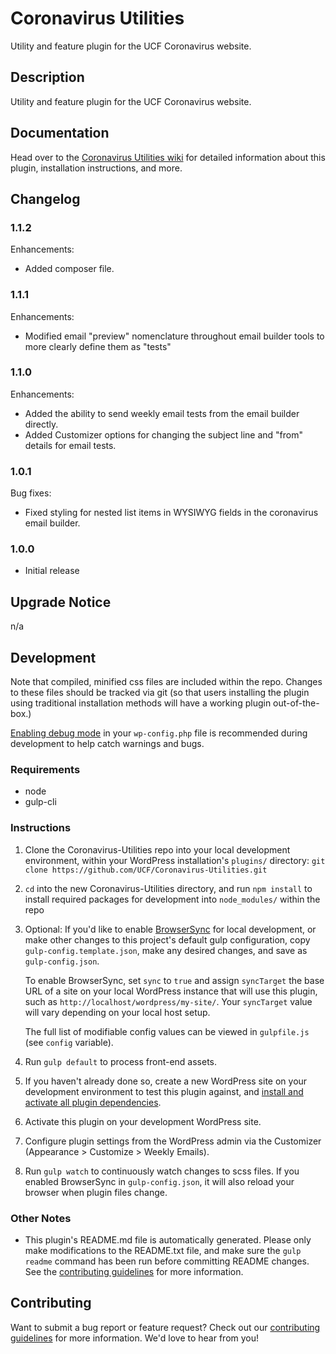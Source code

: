 # Coronavirus Utilities #

Utility and feature plugin for the UCF Coronavirus website.


## Description ##

Utility and feature plugin for the UCF Coronavirus website.


## Documentation ##

Head over to the [Coronavirus Utilities wiki](https://github.com/UCF/Coronavirus-Utilities/wiki) for detailed information about this plugin, installation instructions, and more.


## Changelog ##

### 1.1.2 ###
Enhancements:
* Added composer file.

### 1.1.1 ###
Enhancements:
* Modified email "preview" nomenclature throughout email builder tools to more clearly define them as "tests"

### 1.1.0 ###
Enhancements:
* Added the ability to send weekly email tests from the email builder directly.
* Added Customizer options for changing the subject line and "from" details for email tests.

### 1.0.1 ###
Bug fixes:
* Fixed styling for nested list items in WYSIWYG fields in the coronavirus email builder.

### 1.0.0 ###
* Initial release


## Upgrade Notice ##

n/a


## Development ##

Note that compiled, minified css files are included within the repo.  Changes to these files should be tracked via git (so that users installing the plugin using traditional installation methods will have a working plugin out-of-the-box.)

[Enabling debug mode](https://codex.wordpress.org/Debugging_in_WordPress) in your `wp-config.php` file is recommended during development to help catch warnings and bugs.

### Requirements ###
* node
* gulp-cli

### Instructions ###
1. Clone the Coronavirus-Utilities repo into your local development environment, within your WordPress installation's `plugins/` directory: `git clone https://github.com/UCF/Coronavirus-Utilities.git`
2. `cd` into the new Coronavirus-Utilities directory, and run `npm install` to install required packages for development into `node_modules/` within the repo
3. Optional: If you'd like to enable [BrowserSync](https://browsersync.io) for local development, or make other changes to this project's default gulp configuration, copy `gulp-config.template.json`, make any desired changes, and save as `gulp-config.json`.

    To enable BrowserSync, set `sync` to `true` and assign `syncTarget` the base URL of a site on your local WordPress instance that will use this plugin, such as `http://localhost/wordpress/my-site/`.  Your `syncTarget` value will vary depending on your local host setup.

    The full list of modifiable config values can be viewed in `gulpfile.js` (see `config` variable).
3. Run `gulp default` to process front-end assets.
4. If you haven't already done so, create a new WordPress site on your development environment to test this plugin against, and [install and activate all plugin dependencies](https://github.com/UCF/Coronavirus-Utilities/wiki/Installation#installation-requirements).
5. Activate this plugin on your development WordPress site.
6. Configure plugin settings from the WordPress admin via the Customizer (Appearance > Customize > Weekly Emails).
7. Run `gulp watch` to continuously watch changes to scss files.  If you enabled BrowserSync in `gulp-config.json`, it will also reload your browser when plugin files change.

### Other Notes ###
* This plugin's README.md file is automatically generated. Please only make modifications to the README.txt file, and make sure the `gulp readme` command has been run before committing README changes.  See the [contributing guidelines](https://github.com/UCF/Coronavirus-Utilities/blob/master/CONTRIBUTING.md) for more information.


## Contributing ##

Want to submit a bug report or feature request?  Check out our [contributing guidelines](https://github.com/UCF/Coronavirus-Utilities/blob/master/CONTRIBUTING.md) for more information.  We'd love to hear from you!
